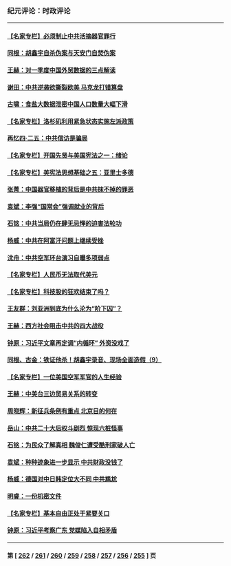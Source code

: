 ### 纪元评论：时政评论
---
#### [【名家专栏】必须制止中共活摘器官罪行](../../pages/nsc1025/n13975715.md) 
#### [同根：胡鑫宇自杀伪案与天安门自焚伪案](../../pages/nsc1025/n13975672.md) 
#### [王赫：对一季度中国外贸数据的三点解读](../../pages/nsc1025/n13975576.md) 
#### [谢田：中共逆袭欲撕裂欧美 马克龙打错算盘](../../pages/nsc1025/n13975245.md) 
#### [古啸：食盐大数据泄密中国人口数量大幅下滑](../../pages/nsc1025/n13975335.md) 
#### [【名家专栏】洛杉矶利用紧急状态实施左派政策](../../pages/nsc1025/n13975004.md) 
#### [再忆四‧二五：中共信访是骗局](../../pages/nsc1025/n13975151.md) 
#### [【名家专栏】开国先贤与美国宪法之一：绪论](../../pages/nsc1025/n13975020.md) 
#### [【名家专栏】美宪法思想基础之五：亚里士多德](../../pages/nsc1025/n13974280.md) 
#### [张菁：中国器官移植的背后是中共抹不掉的罪恶](../../pages/nsc1025/n13974977.md) 
#### [袁斌：李强“国常会”强调就业的背后](../../pages/nsc1025/n13974903.md) 
#### [石铭：中共当局仍在肆无忌惮的迫害法轮功](../../pages/nsc1025/n13974673.md) 
#### [杨威：中共在阿富汗问题上继续受挫](../../pages/nsc1025/n13974546.md) 
#### [沈舟：中共空军环台演习自曝多项弱点](../../pages/nsc1025/n13974376.md) 
#### [【名家专栏】人民币无法取代美元](../../pages/nsc1025/n13974270.md) 
#### [【名家专栏】科技股的狂欢结束了吗？](../../pages/nsc1025/n13972895.md) 
#### [王友群：刘亚洲到底为什么沦为“阶下囚”？](../../pages/nsc1025/n13973940.md) 
#### [王赫：西方社会阻击中共的四大战役](../../pages/nsc1025/n13974104.md) 
#### [钟原：习近平文章再定调“内循环” 外资没戏了](../../pages/nsc1025/n13973903.md) 
#### [同根、古金：铁证他杀！胡鑫宇录音、现场全面造假（9）](../../pages/nsc1025/n13971453.md) 
#### [【名家专栏】一位美国空军军官的人生经验](../../pages/nsc1025/n13973594.md) 
#### [王赫：中美台三边贸易关系的转变](../../pages/nsc1025/n13973676.md) 
#### [周晓辉：新征兵条例有重点 北京目的何在](../../pages/nsc1025/n13973675.md) 
#### [岳山：中共二十大后权斗剧烈 惊现六桩怪事](../../pages/nsc1025/n13973599.md) 
#### [石铭：为民众了解真相 魏俊仁遭受酷刑家破人亡](../../pages/nsc1025/n13973508.md) 
#### [袁斌：种种迹象进一步显示 中共财政没钱了](../../pages/nsc1025/n13973475.md) 
#### [杨威：德国对中日韩定位大不同 中共尴尬](../../pages/nsc1025/n13973307.md) 
#### [明睿：一份机密文件](../../pages/nsc1025/n13973132.md) 
#### [【名家专栏】基本自由正处于紧要关口](../../pages/nsc1025/n13971242.md) 
#### [钟原：习近平考察广东 党媒陷入自相矛盾](../../pages/nsc1025/n13972499.md) 

---
#### 第 [ [262](./262.md) / [261](./261.md) / [260](./260.md) / [259](./259.md) / [258](./258.md) / [257](./257.md) / [256](./256.md) / [255](./255.md) ] 页
